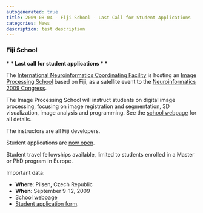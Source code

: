 ```yaml
---
autogenerated: true
title: 2009-08-04 - Fiji School - Last Call for Student Applications
categories: News
description: test description
---
```


### Fiji School

<b>\* \* Last call for student applications \* \*</b>

The [International Neuroinformatics Coordinating Facility](http://www.incf.org) is hosting an [Image Processing School](http://www.neuroinformatics2009.org/courses-and-satellite-meetings/image-processing-school/) based on Fiji, as a satellite event to the [Neuroinformatics 2009 Congress](http://www.neuroinformatics2009.org/).

The Image Processing School will instruct students on digital image processing, focusing on image registration and segmentation, 3D visualization, image analysis and programming. See the [school webpage](http://www.neuroinformatics2009.org/courses-and-satellite-meetings/image-processing-school/) for all details.

The instructors are all Fiji developers.

Student applications are [now open](http://www.neuroinformatics2009.org/courses-and-satellite-meetings/image-processing-school/course-application-form/).

Student travel fellowships available, limited to students enrolled in a Master or PhD program in Europe.

Important data:

-   <b>Where</b>: Pilsen, Czech Republic
-   <b>When</b>: September 9-12, 2009
-   [School webpage](http://www.neuroinformatics2009.org/courses-and-satellite-meetings/image-processing-school/)
-   [Student application form](http://www.neuroinformatics2009.org/courses-and-satellite-meetings/image-processing-school/course-application-form/).


